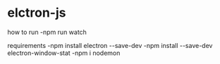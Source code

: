 # elctron-js

how to run
-npm run watch 

requirements 
-npm install electron --save-dev 
-npm install --save-dev electron-window-stat
-npm i nodemon
